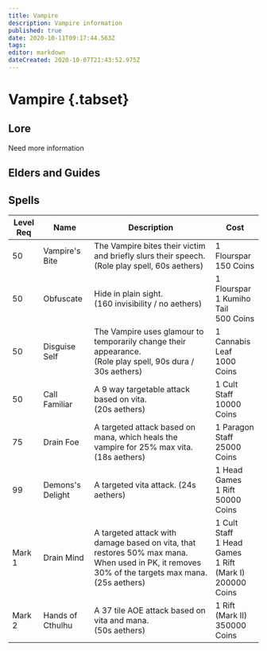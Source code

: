 ```yaml
---
title: Vampire
description: Vampire information
published: true
date: 2020-10-11T09:17:44.563Z
tags: 
editor: markdown
dateCreated: 2020-10-07T21:43:52.975Z
---
```


# Vampire {.tabset}
  ## Lore
  Need more information
  ## Elders and Guides
  ## Spells
  | Level Req | Name | Description | Cost |
  |-|-|-|-|
  | 50 | Vampire's Bite | The Vampire bites their victim and briefly slurs their speech. (Role play spell, 60s aethers) | 1 Flourspar<br>150 Coins |
  | 50 | Obfuscate | Hide in plain sight.<br>(160 invisibility / no aethers) | 1 Flourspar<br>1 Kumiho Tail<br>500 Coins |
  | 50 | Disguise Self | The Vampire uses glamour to temporarily change their appearance.<br>(Role play spell, 90s dura / 30s aethers) | 1 Cannabis Leaf<br>1000 Coins |
  | 50 | Call Familiar | A 9 way targetable attack based on vita.<br>(20s aethers) | 1 Cult Staff<br>10000 Coins |
  | 75 | Drain Foe | A targeted attack based on mana, which heals the vampire for 25% max vita.<br>(18s aethers) | 1 Paragon Staff<br>25000 Coins |
  | 99 | Demons's Delight | A targeted vita attack. (24s aethers) | 1 Head Games<br>1 Rift<br>50000 Coins |
  | Mark 1 | Drain Mind | A targeted attack with damage based on vita, that restores 50% max mana. When used in PK, it removes 30% of the targets max mana.<br>(25s aethers) | 1 Cult Staff<br>1 Head Games<br>1 Rift (Mark I)<br>200000 Coins |
  | Mark 2 | Hands of Cthulhu | A 37 tile AOE attack based on vita and mana.<br>(50s aethers) | 1 Rift (Mark II)<br>350000 Coins |